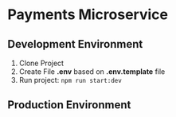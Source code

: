 # Payments Microservice

## Development Environment

1. Clone Project 
2. Create File **.env** based on **.env.template** file
3. Run project:
``` npm run start:dev ```

## Production Environment